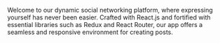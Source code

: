 Welcome to our dynamic social networking platform, where expressing yourself has never been easier. Crafted with React.js and fortified with essential libraries such as Redux and React Router, our app offers a seamless and responsive environment for creating posts.
